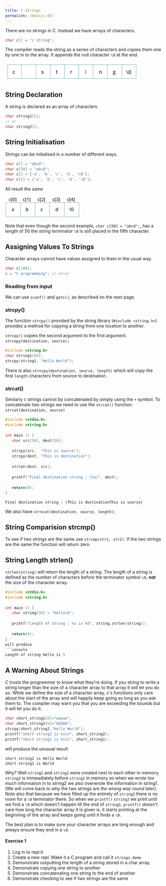 ```yaml
---
title: C Strings
permalink: /docs/c-07/
---
```


There are no strings in C. Instead we have arrays of characters.  

```c
char c[] = "c string";
```

The compiler reads the string as a series of characters and copies them one by one in to the array. It appends the null character `\0` at the end.  

<img src="/assets/img/c-string.jpg" alt="String Array">

## String Declaration

A string is declared as an array of characters.  

```c 
char string1[5];
// or
char string2[];
```

## String Initialisation

Strings can be initialised in a number of different ways.  

```c
char c[] = "abcd";
char c[50] = "abcd";
char c[] = {'a', 'b', 'c', 'd', '\0'};
char c[5] = {'a', 'b', 'c', 'd', '\0'};
```
All result the same  

<img src="/assets/img/c-string-initialization.jpg" alt="String Initialisation">

Note that even though the second example, `char c[50] = "abcd";`, has a length of 50 the string terminator `\0` is still placed in the fifth character.  

## Assigning Values To Strings

Character arrays cannot have values assigned to them in the usual way.  

```c
char c[100];
c = "C programming"; // error
```

### Reading from input
We can use `scanf()` and `gets()`, as described on the next page.  

### strcpy()

The function `strcpy()` provided by the string library (`#include <string.h>`) provides a method for copying a string from one location to another.  

`strcpy()` copies the second argument to the first argument. `strcopy(destination, source);`  

```c
#include <string.h>
char string1[50];
strcpy(string1, "Hello World");
```

There is also `strncpy(destination, source, length)` which will copy the first `length` characters from source to destination.  

### strcat()

Similarly c strings cannot by concatenated by simply using the `+` symbol. To concatenate two strings we need to use the `strcat()` function. `strcat(destination, source)`  

```c
#include <stdio.h>
#include <string.h>

int main () {
   char src[50], dest[50];

   strcpy(src,  "This is source");
   strcpy(dest, "This is destination");

   strcat(dest, src);

   printf("Final destination string : |%s|", dest);
   
   return(0);
}
```
```console
Final destination string : |This is destinationThis is source|
```
We also have `strncat(destination, source, length);`  

## String Comparision strcmp()

To see if two strings are the same use `strcmp(str1, str2)`. If the two strings are the same the function will return zero.  

## String Length strlen()

`strlen(string)` will return the length of a string. The length of a string is defined as the number of characters before the terminator symbol `\0`, **not** the size of the character array.  
```c
#include <stdio.h>
#include <string.h>

int main () {
   char string[50] = "Hello\0";

   printf("Length of string : %s is %d", string,strlen(string));
   
   return(0);
}
will produce  
```console
Length of string Hello is 5
```

## A Warning About Strings
C trusts the programmer to know what they're doing. If you string to write a string longer than the size of a character array to that array it will let you do so. While we define the size of a character array, c's functions only care about the start of the array and will happily keep going as long as you ask them to. The compiler may warn you that you are exceeding the bounds but it will let you do it.  

```c
char short_string1[6]="aaaaa";
char short_string2[6]="bbbbb";
strcpy(short_string2,"Hello World");
printf("short string2 is %s\n", short_string2);
printf("short string1 is %s\n", short_string1);
```
will produce the unusual result  
```console
short string2 is Hello World
short string1 is World
```
Why? Well `string1` and `string2` were created next to each other in memory. `string2` is immeadiately before `string1` in memory so when we wrote too much information in to string2 we also overwrote the information in string1. (We will come back to why the two strings are *the wrong way round* later).  
Note also that because we have filled up the entirety of `string2` there is no room for a `\0` terminator there. So when we `printf()` `string2` we print until we find a `\0` which doesn't happen till the end of `string1`. `printf()` doesn't care how long the character array it is given is, it starts printing at the beginning of the array and keeps going until it finds a `\0`.

The best plan is to make sure your character arrays are long enough and always ensure they end in a `\0`.

#### Exercise 1

1. Log in to repl.it
2. Create a new repl. Make it a C program and call it `strings_demo`
3. Demonstrate outputting the length of a string stored in a char array.
4. Demonstrate copying one string to another
5. Demonstrate concatenating one string to the end of another
6. Demonstrate checking to see if two strings are the same

